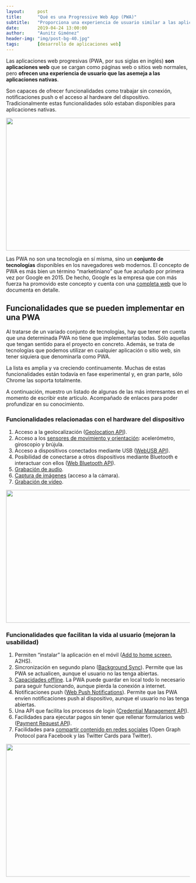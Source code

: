 ```yaml
---
layout:     post
title:      "Qué es una Progressive Web App (PWA)"
subtitle:   "Proporciona una experiencia de usuario similar a las aplicaciones nativas"
date:       2019-04-24 13:00:00
author:     "Aunitz Giménez"
header-img: "img/post-bg-40.jpg"
tags:       [desarrollo de aplicaciones web]
---
```


<p>Las aplicaciones web progresivas (PWA, por sus siglas en inglés) <strong>son aplicaciones web</strong> que se cargan como páginas web o sitios web normales, pero <strong>ofrecen una experiencia de usuario que las asemeja a las aplicaciones nativas</strong>.</p>

<p>Son capaces de ofrecer funcionalidades como trabajar sin conexión, notificaciones push o el acceso al hardware del dispositivo. Tradicionalmente estas funcionalidades sólo estaban disponibles para aplicaciones nativas.</p>

<p><img src="{{ site.baseurl }}/img/que-es-una-progressive-web-app-pwa-01.jpg" loading="lazy" alt="" width="722" height="363"></p>

<p>Las PWA no son una tecnología en sí misma, sino un <strong>conjunto de tecnologías</strong> disponibles en los navegadores web modernos. El concepto de PWA es más bien un término “marketiniano” que fue acuñado por primera vez por Google en 2015. De hecho, Google es la empresa que con más fuerza ha promovido este concepto y cuenta con una <a href="https://developers.google.com/web/progressive-web-apps/" target="_blank" rel="noopener noreferrer">completa web</a> que lo documenta en detalle.</p>

<h2>Funcionalidades que se pueden implementar en una PWA</h2>

<p>Al tratarse de un variado conjunto de tecnologías, hay que tener en cuenta que una determinada PWA no tiene que implementarlas todas. Sólo aquellas que tengan sentido para el proyecto en concreto. Además, se trata de tecnologías que podemos utilizar en cualquier aplicación o sitio web, sin tener siquiera que denominarla como PWA.</p>

<p>La lista es amplia y va creciendo continuamente. Muchas de estas funcionalidades están todavía en fase experimental y, en gran parte, sólo Chrome las soporta totalmente.</p>

<p>A continuación, muestro un listado de algunas de las más interesantes en el momento de escribir este artículo. Acompañado de enlaces para poder profundizar en su conocimiento.</p>

<h3>Funcionalidades relacionadas con el hardware del dispositivo</h3>

<ol>
    <li>Acceso a la geolocalización (<a href="https://developers.google.com/maps/documentation/geolocation/intro" target="_blank" rel="noopener noreferrer">Geolocation API</a>).</li>
    <li>Acceso a los <a href="https://developer.mozilla.org/es/docs/Web/API/Sensor_APIs" target="_blank" rel="noopener noreferrer">sensores de movimiento y orientación</a>: acelerómetro, giroscopio y brújula.</li>
    <li>Acceso a dispositivos conectados mediante USB (<a href="https://developers.google.com/web/updates/2016/03/access-usb-devices-on-the-web" target="_blank" rel="noopener noreferrer">WebUSB API</a>).</li>
    <li>Posibilidad de conectarse a otros dispositivos mediante Bluetooth e interactuar con ellos (<a href="https://developers.google.com/web/updates/2015/07/interact-with-ble-devices-on-the-web" target="_blank" rel="noopener noreferrer">Web Bluetooth API</a>).</li>
    <li><a href="https://developers.google.com/web/fundamentals/media/recording-audio/" target="_blank" rel="noopener noreferrer">Grabación de audio</a>.</li>
    <li><a href="https://developers.google.com/web/fundamentals/media/capturing-images/" target="_blank" rel="noopener noreferrer">Captura de imágenes</a> (acceso a la cámara).</li>
    <li><a href="https://developers.google.com/web/fundamentals/media/recording-video/" target="_blank" rel="noopener noreferrer">Grabación de vídeo</a>.</li>
</ol>

<p><img src="{{ site.baseurl }}/img/que-es-una-progressive-web-app-pwa-02.jpg" loading="lazy" alt="" width="722" height="363"></p>

<h3>Funcionalidades que facilitan la vida al usuario (mejoran la usabilidad)</h3>

<ol>
    <li>Permiten “instalar” la aplicación en el móvil (<a href="https://developers.google.com/web/fundamentals/app-install-banners/" target="_blank" rel="noopener noreferrer">Add to home screen</a>, A2HS).</li>
    <li>Sincronización en segundo plano (<a href="https://developers.google.com/web/updates/2015/12/background-sync" target="_blank" rel="noopener noreferrer">Background Sync</a>). Permite que las PWA se actualicen, aunque el usuario no las tenga abiertas.</li>
    <li><a href="https://developers.google.com/web/fundamentals/instant-and-offline/web-storage/offline-for-pwa" target="_blank" rel="noopener noreferrer">Capacidades offline</a>. La PWA puede guardar en local todo lo necesario para seguir funcionando, aunque pierda la conexión a internet.</li>
    <li>Notificaciones push (<a href="https://developers.google.com/web/fundamentals/push-notifications/" target="_blank" rel="noopener noreferrer">Web Push Notifications</a>). Permite que las PWA envíen notificaciones push al dispositivo, aunque el usuario no las tenga abiertas.</li>
    <li>Una API que facilita los procesos de login (<a href="https://developers.google.com/web/fundamentals/security/credential-management/" target="_blank" rel="noopener noreferrer">Credential Management API</a>).</li>
    <li>Facilidades para ejecutar pagos sin tener que rellenar formularios web (<a href="https://developers.google.com/web/fundamentals/payments/" target="_blank" rel="noopener noreferrer">Payment Request API</a>).</li>
    <li>Facilidades para <a href="https://developers.google.com/web/fundamentals/discovery/social-discovery/" target="_blank" rel="noopener noreferrer">compartir contenido en redes sociales</a> (Open Graph Protocol para Facebook y las Twitter Cards para Twitter).</li>
</ol>

<p><img src="{{ site.baseurl }}/img/que-es-una-progressive-web-app-pwa-03.jpg" loading="lazy" alt="" width="722" height="363"></p>